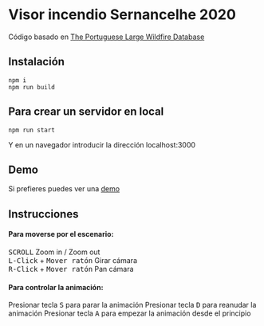 # Visor incendio Sernancelhe 2020

Código basado en [The Portuguese Large Wildfire Database](https://zenodo.org/record/7495506#.Y-lMBVQo-Ul)

## Instalación

```
npm i 
npm run build
```

## Para crear un servidor en local

```
npm run start
```

Y en un navegador introducir la dirección localhost:3000

## Demo
Si prefieres puedes ver una [demo](http://iiff3d.com/Sernancelhe/)

## Instrucciones

#### Para moverse por el escenario:

<kbd>SCROLL</kbd> Zoom in / Zoom out  
<kbd>L-Click</kbd> + <kbd>Mover ratón</kbd> Girar cámara  
<kbd>R-Click</kbd> + <kbd>Mover ratón</kbd> Pan cámara  

#### Para controlar la animación:

Presionar tecla <kbd>S</kbd> para parar la animación
Presionar tecla <kbd>D</kbd> para reanudar la animación
Presionar tecla <kbd>A</kbd> para empezar la animación desde el principio
